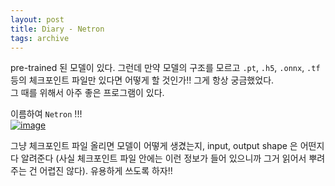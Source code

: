 ```yaml
---
layout: post
title: Diary - Netron
tags: archive
---
```


pre-trained 된 모델이 있다. 그런데 만약 모델의 구조를 모르고 `.pt`, `.h5`, `.onnx`, `.tf` 등의 체크포인트 파일만 있다면 어떻게 할 것인가!! 그게 항상 궁금했었다.  
그 때를 위해서 아주 좋은 프로그램이 있다.  

이름하여 `Netron` !!!  
[![image](https://user-images.githubusercontent.com/57203764/204554505-002cbde3-357d-46a6-86a1-5f19b4f93c6f.png)](https://netron.app/)  

그냥 체크포인트 파일 올리면 모델이 어떻게 생겼는지, input, output shape 은 어떤지 다 알려준다 (사실 체크포인트 파일 안에는 이런 정보가 들어 있으니까 그거 읽어서 뿌려주는 건 어렵진 않다). 유용하게 쓰도록 하자!!